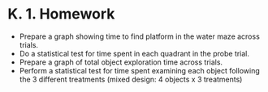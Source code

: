 # K. 1. Homework

* Prepare a graph showing time to find platform in the water maze across trials.
* Do a statistical test for time spent in each quadrant in the probe trial.
* Prepare a graph of total object exploration time across trials.
* Perform a statistical test for time spent examining each object following the 3 different treatments \(mixed design: 4 objects x 3 treatments\)

